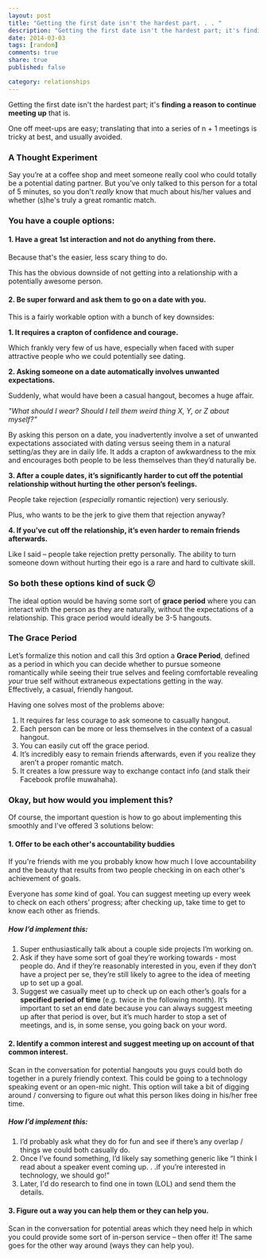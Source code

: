 ```yaml
---
layout: post
title: "Getting the first date isn't the hardest part. . . "
description: "Getting the first date isn't the hardest part; it's finding a reason to continue meeting up that is."
date: 2014-03-03
tags: [random]
comments: true
share: true
published: false

category: relationships
---
```


Getting the first date isn't the hardest part; it's __finding a reason to continue meeting up__ that is. 

One off meet-ups are easy; translating that into a series of n + 1 meetings is tricky at best, and usually avoided. 

### A Thought Experiment

Say you’re at a coffee shop and meet someone really cool who could totally be a potential dating partner. But you’ve only talked to this person for a total of 5 minutes, so you don't _really_ know that much about his/her values and whether (s)he's truly a great romantic match. 

### You have a couple options:

#### 1. Have a great 1st interaction and not do anything from there.

Because that's the easier, less scary thing to do. 

This has the obvious downside of not getting into a relationship with a potentially awesome person. 

#### 2. Be super forward and ask them to go on a date with you.

This is a fairly workable option with a bunch of key downsides:

__1. It requires a crapton of confidence and courage.__

Which frankly very few of us have, especially when faced with super attractive people who we could potentially see dating. 

__2. Asking someone on a date automatically involves unwanted expectations.__

Suddenly, what would have been a casual hangout, becomes a huge affair. 

_"What should I wear? Should I tell them weird thing X, Y, or Z about myself?"_

By asking this person on a date, you inadvertently involve a set of unwanted expectations associated with dating versus seeing them in a natural setting/as they are in daily life. It adds a crapton of awkwardness to the mix and encourages both people to be less themselves than they’d naturally be.

__3. After a couple dates, it’s significantly harder to cut off the potential relationship without hurting the other person’s feelings.__

People take rejection (_especially_ romantic rejection) very seriously. 

Plus, who wants to be the jerk to give them that rejection anyway?

__4. If you’ve cut off the relationship, it’s even harder to remain friends afterwards.__

Like I said – people take rejection pretty personally. The ability to turn someone down without hurting their ego is a rare and hard to cultivate skill. 

### So both these options kind of suck 😕

The ideal option would be having some sort of __grace period__ where you can interact with the person as they are naturally, without the expectations of a relationship. This grace period would ideally be 3-5 hangouts.

### The Grace Period

Let’s formalize this notion and call this 3rd option a __Grace Period__, defined as a period in which you can decide whether to pursue someone romantically while seeing their true selves and feeling comfortable revealing _your_ true self without extraneous expectations getting in the way. Effectively, a casual, friendly hangout. 

Having one solves most of the problems above: 

1.	It requires far less courage to ask someone to casually hangout.
2.	Each person can be more or less themselves in the context of a casual hangout.
3.	You can easily cut off the grace period.
4.	It’s incredibly easy to remain friends afterwards, even if you realize they aren’t a proper romantic match.
5.	It creates a low pressure way to exchange contact info (and stalk their Facebook profile muwahaha).

### Okay, but how would you implement this? 

Of course, the important question is how to go about implementing this smoothly and I've offered 3 solutions below: 

#### 1. Offer to be each other's accountability buddies 

If you're friends with me you probably know how much I love accountability and the beauty that results from two people checking in on each other's achievement of goals. 

Everyone has _some_ kind of goal. You can suggest meeting up every week to check on each others’ progress; after checking up, take time to get to know each other as friends. 

##### How I’d implement this:

1.	Super enthusiastically talk about a couple side projects I’m working on.
2.	Ask if they have some sort of goal they’re working towards - most people do. And if they’re reasonably interested in you, even if they don’t have a project per se, they’re still likely to agree to the idea of meeting up to set up a goal.
3.	Suggest we casually meet up to check up on each other’s goals for a __specified period of time__ (e.g. twice in the following month). It’s important to set an end date because you can always suggest meeting up after that period is over, but it’s much harder to stop a set of meetings, and is, in some sense, you going back on your word.

#### 2. Identify a common interest and suggest meeting up on account of that common interest.

Scan in the conversation for potential hangouts you guys could both do together in a purely friendly context. This could be going to a technology speaking event or an open-mic night. This option will take a bit of digging around / conversing to figure out what this person likes doing in his/her free time.

##### How I’d implement this:

1.	I’d probably ask what they do for fun and see if there’s any overlap / things we could both casually do. 
2.	Once I’ve found something, I’d likely say something generic like “I think I read about a speaker event coming up. . .if you’re interested in technology, we should go!” 
3. Later, I'd do research to find one in town (LOL) and send them the details. 

#### 3. Figure out a way you can help them or they can help you.

Scan in the conversation for potential areas which they need help in which you could provide some sort of in-person service – then offer it! The same goes for the other way around (ways they can help you).  